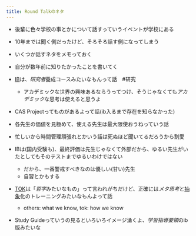 ```yaml
---
title: Round Talkのネタ
---
```


* 後輩に色々学校の事とかについて話すっていうイベントが学校にある

* 10年までは聞く側だったけど、そろそろ話す側になってしまう

* いくつか話すネタをメモっておく

* 自分が数年前に知りたかったことを書いてく

* [IB](IB.md)は、*研究者*養成コースみたいなもんって話　#研究
  
  * アカデミックな世界の興味あるならうってつけ、そうじゃなくても*アカデミック*な思考は使えると思うよ
* CAS Projectってものがあるよって話(ib入るまで存在を知らなかった)

* 各先生の価値を見極めて、使える先生は最大限使おうねっていう話

* 忙しいから時間管理頑張れとかいう話は死ぬほど聞いてるだろうから割愛

* IBは(国内受験も)、最終評価は先生じゃなくて外部だから、ゆるい先生がいたとしてもそのテストまでゆるいわけではない
  
  * だから、一番警戒すべきなのは優しい(甘い)先生
  * 自習とかもする
* [TOK](TOK.md)は「*哲学*みたいなもの」って言われがちだけど、正確には*メタ思考*と[抽象](%E6%8A%BD%E8%B1%A1.md)化のトレーニングみたいなもんよって話
  
  * others: what we know, tok: how we know
* Study Guideっていうの見るといろいろイメージ湧くよ、*学習指導要領*のib版みたいな
